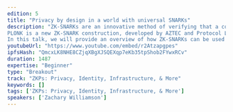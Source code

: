 ```yaml
---
edition: 5
title: "Privacy by design in a world with universal SNARKs"
description: "ZK-SNARKs are an innovative method of verifying that a computation has been performed correctly. They form the backbone of many proposed scaling and privacy solutions for Ethereum.
PLONK is a new ZK-SNARK construction, developed by AZTEC and Protocol Labs, that is 'universal'; only one 'trusted setup' is required, and different ZK-SNARK programs do not require additional trusted setups to be performed. This construction is the first universal ZK-SNARK construction that is practical enough for use in smart-contracts.
In this talk, we will provide an overview of how ZK-SNARKs can be used to solve Ethereum's scaling and privacy challenges, and how PLONK opens up a world of zero-knowledge dapps."
youtubeUrl: "https://www.youtube.com/embed/r2Atzapgpes"
ipfsHash: "QmcxLK8NHE8CZjqXBgXJSQEXqp7eKb35tpShob2FYwxRCv"
duration: 1487
expertise: "Beginner"
type: "Breakout"
track: "ZKPs: Privacy, Identity, Infrastructure, & More"
keywords: []
tags: ['ZKPs: Privacy, Identity, Infrastructure, & More']
speakers: ['Zachary Williamson']
---
```

